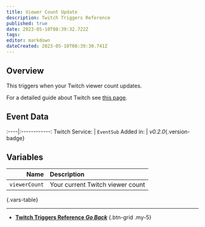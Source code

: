 ```yaml
---
title: Viewer Count Update
description: Twitch Triggers Reference
published: true
date: 2023-05-10T08:39:32.722Z
tags: 
editor: markdown
dateCreated: 2023-05-10T08:39:30.741Z
---
```


## Overview
This triggers when your Twitch viewer count updates.

For a detailed guide about Twitch see [this page](/Platforms/Twitch).

## Event Data
:----|:------------:
Twitch Service: | `EventSub`
Added in: | *v0.2.0*{.version-badge}

## Variables
Name | Description
----:|:------------
`viewerCount` | Your current Twitch viewer count
{.vars-table}

---

- [<i class="mdi mdi-chevron-left"></i>**Twitch Triggers Reference *Go Back***](/Triggers/Twitch)
{.btn-grid .my-5}